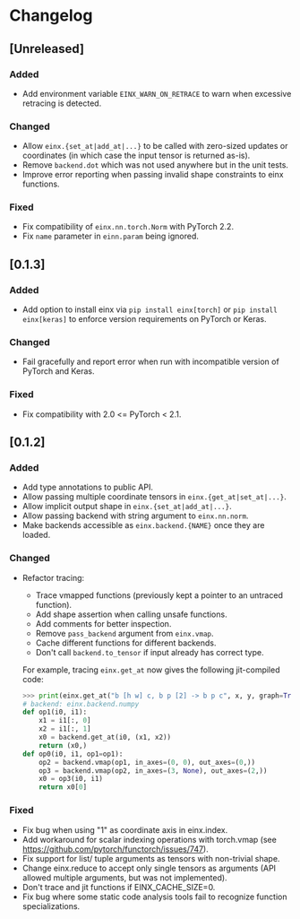 # Changelog

## [Unreleased]

### Added

- Add environment variable `EINX_WARN_ON_RETRACE` to warn when excessive retracing is detected.

### Changed

- Allow `einx.{set_at|add_at|...}` to be called with zero-sized updates or coordinates (in which case the input tensor is returned as-is).
- Remove `backend.dot` which was not used anywhere but in the unit tests.
- Improve error reporting when passing invalid shape constraints to einx functions.

### Fixed

- Fix compatibility of `einx.nn.torch.Norm` with PyTorch 2.2.
- Fix `name` parameter in `einn.param` being ignored.



## [0.1.3]

### Added

- Add option to install einx via `pip install einx[torch]` or `pip install einx[keras]` to enforce version requirements on PyTorch or Keras.

### Changed

- Fail gracefully and report error when run with incompatible version of PyTorch and Keras.

### Fixed

- Fix compatibility with 2.0 <= PyTorch < 2.1.



## [0.1.2]

### Added

- Add type annotations to public API.
- Allow passing multiple coordinate tensors in `einx.{get_at|set_at|...}`.
- Allow implicit output shape in `einx.{set_at|add_at|...}`.
- Allow passing backend with string argument to `einx.nn.norm`.
- Make backends accessible as `einx.backend.{NAME}` once they are loaded.

### Changed

- Refactor tracing:
    - Trace vmapped functions (previously kept a pointer to an untraced function).
    - Add shape assertion when calling unsafe functions.
    - Add comments for better inspection.
    - Remove `pass_backend` argument from `einx.vmap`.
    - Cache different functions for different backends.
    - Don't call `backend.to_tensor` if input already has correct type.

  For example, tracing `einx.get_at` now gives the following jit-compiled code:
    ```python
    >>> print(einx.get_at("b [h w] c, b p [2] -> b p c", x, y, graph=True))
    # backend: einx.backend.numpy
    def op1(i0, i1):
        x1 = i1[:, 0]
        x2 = i1[:, 1]
        x0 = backend.get_at(i0, (x1, x2))
        return (x0,)
    def op0(i0, i1, op1=op1):
        op2 = backend.vmap(op1, in_axes=(0, 0), out_axes=(0,))
        op3 = backend.vmap(op2, in_axes=(3, None), out_axes=(2,))
        x0 = op3(i0, i1)
        return x0[0]
    ```

### Fixed

- Fix bug when using "1" as coordinate axis in einx.index.
- Add workaround for scalar indexing operations with torch.vmap (see https://github.com/pytorch/functorch/issues/747).
- Fix support for list/ tuple arguments as tensors with non-trivial shape.
- Change einx.reduce to accept only single tensors as arguments (API allowed multiple arguments, but was not implemented).
- Don't trace and jit functions if EINX_CACHE_SIZE=0.
- Fix bug where some static code analysis tools fail to recognize function specializations.